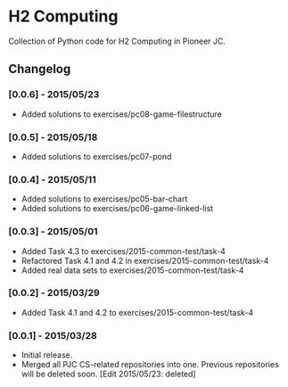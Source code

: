 # H2 Computing
Collection of Python code for H2 Computing in Pioneer JC.

## Changelog

### [0.0.6] - 2015/05/23
- Added solutions to exercises/pc08-game-filestructure

### [0.0.5] - 2015/05/18
- Added solutions to exercises/pc07-pond

### [0.0.4] - 2015/05/11
- Added solutions to exercises/pc05-bar-chart
- Added solutions to exercises/pc06-game-linked-list

### [0.0.3] - 2015/05/01
- Added Task 4.3 to exercises/2015-common-test/task-4
- Refactored Task 4.1 and 4.2 in exercises/2015-common-test/task-4
- Added real data sets to exercises/2015-common-test/task-4

### [0.0.2] - 2015/03/29
- Added Task 4.1 and 4.2 to exercises/2015-common-test/task-4

### [0.0.1] - 2015/03/28
- Initial release.
- Merged all PJC CS-related repositories into one. Previous repositories will
be deleted soon.
[Edit 2015/05/23: deleted]

